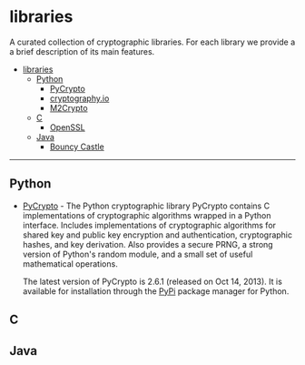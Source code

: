 # libraries

A curated collection of cryptographic libraries. For each library we provide a
a brief description of its main features.

- [libraries](#libraries)
    - [Python](#python)
        - [PyCrypto](#pycrypto)
        - [cryptography.io](#cryptography.io)
        - [M2Crypto](#m2crypto)
    - [C](#c)
        - [OpenSSL](#openssl)
    - [Java](#java)
        - [Bouncy Castle](#bouncycastle)
        
------

## Python

- [PyCrypto](https://github.com/dlitz/pycrypto) - The Python cryptographic 
    library PyCrypto contains C implementations of cryptographic algorithms 
    wrapped in a Python interface. Includes implementations of cryptographic 
    algorithms for shared key and public key encryption and authentication, 
    cryptographic hashes, and key derivation. Also provides a secure PRNG, a
    strong  version of Python's random module, and a small set of useful 
    mathematical operations.
    
    The latest version of PyCrypto is 2.6.1 (released on Oct 14, 2013). It is
    available for installation through the
    [PyPi](https://pypi.python.org/pypi/pycrypto/2.6.1) package manager for
    Python.
   

## C


## Java